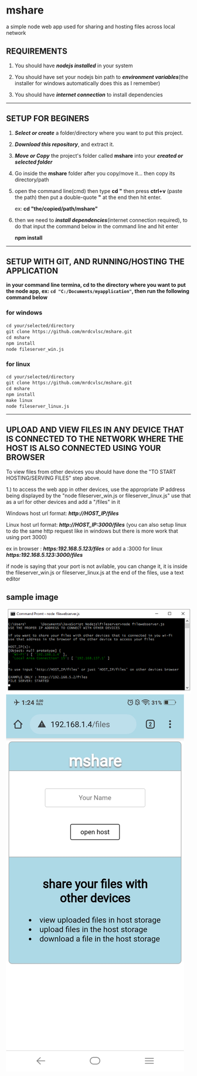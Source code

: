 # mshare
a simple node web app used for sharing and hosting files across local network

## REQUIREMENTS

1. You should have ***nodejs installed*** in your system

2. You should have set your nodejs bin path to ***environment variables***(the installer for windows automatically does this as I remember)

3. You should have ***internet connection*** to install dependencies

----------------------------------------------------------

## SETUP FOR BEGINERS

1. ***Select or create*** a folder/directory where you want to put this project.

2. ***Download this repository***, and extract it.

3. ***Move or Copy*** the project's folder called **mshare** into your ***created or selected folder***

4. Go inside the **mshare** folder after you copy/move it... then copy its directory/path

5. open the command line(cmd) then type **cd "** then press **ctrl+v** (paste the path) then put a double-quote **"** at the end then hit enter.

    ex: **cd "the/copied/path/mshare"**
    
6. then we need to ***install dependencies***(internet connection required), to do that input the command below in the command line and hit enter 

    **npm install**
  
----------------------------------------------------------
  
## SETUP WITH GIT, AND RUNNING/HOSTING THE APPLICATION

**in your command line termina, cd to the directory where you want to put the node app, ex: ```cd "C:/Documents/myapplication"```, then run the following command below**

### for windows

```
cd your/selected/directory
git clone https://github.com/mrdcvlsc/mshare.git
cd mshare
npm install
node fileserver_win.js
```

### for linux

```
cd your/selected/directory
git clone https://github.com/mrdcvlsc/mshare.git
cd mshare
npm install
make linux
node fileserver_linux.js
```
----------------------------------------------------------

## UPLOAD AND VIEW FILES IN ANY DEVICE THAT IS CONNECTED TO THE NETWORK WHERE THE HOST IS ALSO CONNECTED USING YOUR BROWSER

To view files from other devices you should have done the "TO START HOSTING/SERVING FILES" step above.

1.) to access the web app in other devices, use the appropriate IP address being displayed by the "node fileserver_win.js or fileserver_linux.js" use that as a url for other devices and add a "/files" in it 

  Windows host url format: ***http://HOST_IP/files***
  
  Linux host url format: ***http://HOST_IP:3000/files*** (you can also setup linux to do the same http request like in windows but there is more work that using port 3000)
  
ex in browser : ***https:192.168.5.123/files*** or add a :3000 for linux ***https:192.168.5.123:3000/files***  

if node is saying that your port is not avilable, you can change it, it is inside the fileserver_win.js or fileserver_linux.js at the end of the files, use a text editor

## sample image

![Main Device Running NODE](/public/images/commandline.png) ![Other Device in the same network](/public/images/otherdevice.jpg)
